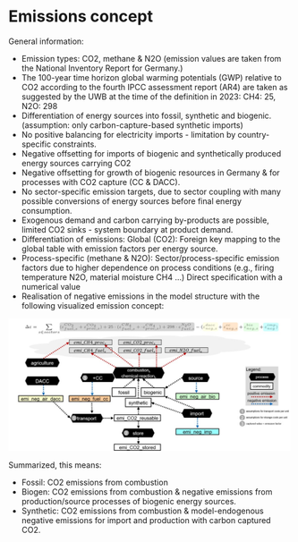 # Emissions concept

General information:

- Emission types: CO2, methane & N2O (emission values are taken from the National Inventory Report for Germany.)
- The 100-year time horizon global warming potentials (GWP) relative to CO2 according to the fourth IPCC assessment report 
  (AR4) are taken as suggested by the UWB at the time of the definition in 2023: CH4: 25, N2O: 298
- Differentiation of energy sources into fossil, synthetic and biogenic. (assumption: only carbon-capture-based synthetic imports)
- No positive balancing for electricity imports - limitation by country-specific constraints.
- Negative offsetting for imports of biogenic and synthetically produced energy sources carrying CO2
- Negative offsetting for growth of biogenic resources in Germany & for processes with CO2 capture (CC & DACC).
- No sector-specific emission targets, due to sector coupling with many possible conversions of energy sources before final energy consumption.
- Exogenous demand and carbon carrying by-products are possible, limited CO2 sinks - system boundary at product demand.
- Differentiation of emissions: Global (CO2): Foreign key mapping to the global table with emission factors per energy source.
- Process-specific (methane & N2O): Sector/process-specific emission factors due to higher dependence on process conditions
  (e.g., firing temperature N2O, material moisture CH4 ...) Direct specification with a numerical value
- Realisation of negative emissions in the model structure with the following visualized emission concept:

![emission_concept](../../graphics/emission_concept.jpg)

Summarized, this means:
  - Fossil: CO2 emissions from combustion
  - Biogen: CO2 emissions from combustion & negative emissions from production/source processes of biogenic energy sources.
  - Synthetic: CO2 emissions from combustion & model-endogenous negative emissions for import and production with carbon captured CO2.